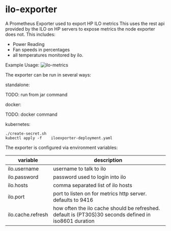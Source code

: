 # ilo-exporter
A Prometheus Exporter used to export HP ILO metrics 
This uses the rest api provided by the ILO on HP servers to expose metrics the node exporter does not.
This includes:
 * Power Reading
 * Fan speeds in percentages
 * all temperatures monitored by ilo.
 
 Example Usage:
![ilo-metrics](https://user-images.githubusercontent.com/718117/54949540-b587e380-4f15-11e9-8725-2062f491e5b4.jpg)

 The exporter can be run in several ways:
 
 standalone:
 
 TODO: run from jar command
 
 docker:
 
 TODO: docker command
 
 kubernetes:
 
``` 
./create-secret.sh
kubectl apply -f 	iloexporter-deployment.yaml 
```

The exporter is configured via environment variables:


| variable | description |
| ---------- | ------------- |
|ilo.username| username to talk to ilo|
|ilo.password| password used to login into ilo|
|ilo.hosts|comma separated list of ilo hosts|
|ilo.port| port to listen on for metrics http server. defaults to 9416|
|ilo.cache.refresh|how often the ilo cache should be refreshed. default is (PT30S)30 seconds defined in iso8601 duration|

